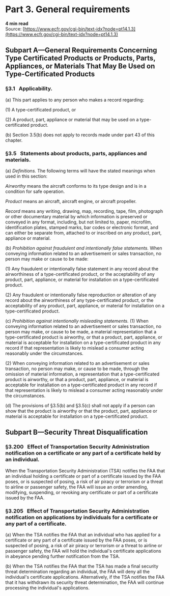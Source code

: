 # Part 3. General requirements
**4 min read**  
Source: [https://www.ecfr.gov/cgi-bin/text-idx?node=pt14.1.3](https://www.ecfr.gov/cgi-bin/text-idx?node=pt14.1.3)

<div>

## Subpart A—General Requirements Concerning Type Certificated Products or Products, Parts, Appliances, or Materials That May Be Used on Type-Certificated Products

### §3.1   Applicability.

\(a\) This part applies to any person who makes a record regarding:

\(1\) A type-certificated product, or

\(2\) A product, part, appliance or material that may be used on a type-certificated product.

\(b\) Section 3.5(b) does not apply to records made under part 43 of this chapter.

### §3.5   Statements about products, parts, appliances and materials.

\(a\) *Definitions.* The following terms will have the stated meanings when used in this section:

*Airworthy* means the aircraft conforms to its type design and is in a condition for safe operation.

*Product* means an aircraft, aircraft engine, or aircraft propeller.

*Record* means any writing, drawing, map, recording, tape, film, photograph or other documentary material by which information is preserved or conveyed in any format, including, but not limited to, paper, microfilm, identification plates, stamped marks, bar codes or electronic format, and can either be separate from, attached to or inscribed on any product, part, appliance or material.

\(b\) *Prohibition against fraudulent and intentionally false statements.* When conveying information related to an advertisement or sales transaction, no person may make or cause to be made:

\(1\) Any fraudulent or intentionally false statement in any record about the airworthiness of a type-certificated product, or the acceptability of any product, part, appliance, or material for installation on a type-certificated product.

\(2\) Any fraudulent or intentionally false reproduction or alteration of any record about the airworthiness of any type-certificated product, or the acceptability of any product, part, appliance, or material for installation on a type-certificated product.

\(c\) *Prohibition against intentionally misleading statements.* (1) When conveying information related to an advertisement or sales transaction, no person may make, or cause to be made, a material representation that a type-certificated product is airworthy, or that a product, part, appliance, or material is acceptable for installation on a type-certificated product in any record if that representation is likely to mislead a consumer acting reasonably under the circumstances.

\(2\) When conveying information related to an advertisement or sales transaction, no person may make, or cause to be made, through the omission of material information, a representation that a type-certificated product is airworthy, or that a product, part, appliance, or material is acceptable for installation on a type-certificated product in any record if that representation is likely to mislead a consumer acting reasonably under the circumstances.

\(d\) The provisions of §3.5(b) and §3.5(c) shall not apply if a person can show that the product is airworthy or that the product, part, appliance or material is acceptable for installation on a type-certificated product.

## Subpart B—Security Threat Disqualification

### §3.200   Effect of Transportation Security Administration notification on a certificate or any part of a certificate held by an individual.

When the Transportation Security Administration (TSA) notifies the FAA that an individual holding a certificate or part of a certificate issued by the FAA poses, or is suspected of posing, a risk of air piracy or terrorism or a threat to airline or passenger safety, the FAA will issue an order amending, modifying, suspending, or revoking any certificate or part of a certificate issued by the FAA.

### §3.205   Effect of Transportation Security Administration notification on applications by individuals for a certificate or any part of a certificate.

\(a\) When the TSA notifies the FAA that an individual who has applied for a certificate or any part of a certificate issued by the FAA poses, or is suspected of posing, a risk of air piracy or terrorism or a threat to airline or passenger safety, the FAA will hold the individual's certificate applications in abeyance pending further notification from the TSA.

\(b\) When the TSA notifies the FAA that the TSA has made a final security threat determination regarding an individual, the FAA will deny all the individual's certificate applications. Alternatively, if the TSA notifies the FAA that it has withdrawn its security threat determination, the FAA will continue processing the individual's applications.

</div>